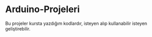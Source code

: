 # Arduino-Projeleri
Bu projeler kursta yazdığım kodlardır, isteyen alıp kullanabilir isteyen geliştirebilir.
